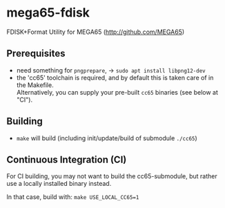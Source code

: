 # mega65-fdisk
FDISK+Format Utility for MEGA65 (http://github.com/MEGA65)

## Prerequisites
* need something for ```pngprepare```, -> ```sudo apt install libpng12-dev```
* the 'cc65' toolchain is required, and by default this is taken care of in the Makefile.  
Alternatively, you can supply your pre-built ```cc65``` binaries (see below at "CI").

## Building
* ``make`` will build (including init/update/build of submodule ``./cc65``)

## Continuous Integration (CI)
For CI building, you may not want to build the cc65-submodule,
but rather use a locally installed binary instead.

In that case, build with:
```make USE_LOCAL_CC65=1```

